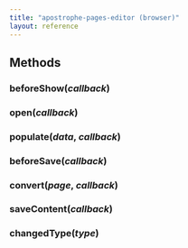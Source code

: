 ```yaml
---
title: "apostrophe-pages-editor (browser)"
layout: reference
---
```


## Methods
### beforeShow(*callback*)

### open(*callback*)

### populate(*data*, *callback*)

### beforeSave(*callback*)

### convert(*page*, *callback*)

### saveContent(*callback*)

### changedType(*type*)

